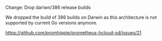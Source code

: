 Change: Drop dariwn/386 release builds

We dropped the build of 386 builds on Darwin as this architecture is not
supported by current Go versions anymore.

https://github.com/promhippie/prometheus-hcloud-sd/issues/21

